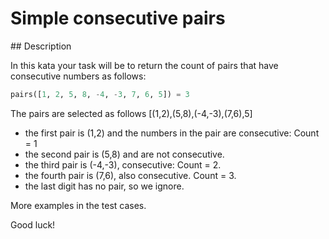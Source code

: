 # Simple consecutive pairs

## Description

In this kata your task will be to return the count of pairs that have consecutive numbers as follows:

```python
pairs([1, 2, 5, 8, -4, -3, 7, 6, 5]) = 3
```

The pairs are selected as follows [(1,2),(5,8),(-4,-3),(7,6),5]
* the first pair is (1,2) and the numbers in the pair are consecutive: Count = 1
* the second pair is (5,8) and are not consecutive.
* the third pair is (-4,-3), consecutive: Count = 2.
* the fourth pair is (7,6), also consecutive. Count = 3.
* the last digit has no pair, so we ignore.

More examples in the test cases.

Good luck!
